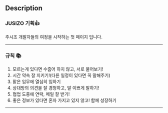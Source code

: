 ## Description

### JUSIZO 기획👍
주시조 개발자들의 여정을 시작하는 첫 페이지 입니다.

---
### 규칙 📚
1. 모르는게 있다면 수줍어 하지 않고, 서로 물어보기!
2. 시간 약속 잘 지키기!(다른 일정이 있다면 꼭 말해주기)
3. 맡은 임무에 열심히 임하기
4. 상대방의 의견을 잘 경청하고, 말 이쁘게 말하기!
5. 협업 도중에 연락, 메일 잘 받기!
6. 좋은 정보가 있다면 혼자 가지고 있지 않고! 함께 성장하기

---

